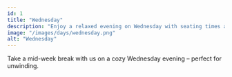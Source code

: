 ```yaml
---
id: 1
title: "Wednesday"
description: "Enjoy a relaxed evening on Wednesday with seating times at 5:00 PM and 7:00 PM."
image: "/images/days/wednesday.png"
alt: "Wednesday"
---
```


Take a mid-week break with us on a cozy Wednesday evening – perfect for unwinding.
